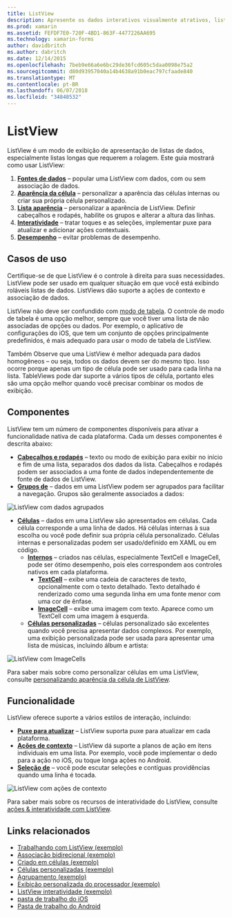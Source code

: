 ```yaml
---
title: ListView
description: Apresente os dados interativos visualmente atrativos, listas.
ms.prod: xamarin
ms.assetid: FEFDF7E0-720F-4BD1-863F-4477226AA695
ms.technology: xamarin-forms
author: davidbritch
ms.author: dabritch
ms.date: 12/14/2015
ms.openlocfilehash: 7beb9e66a6e6bc29de36fcd605c5daa0098e75a2
ms.sourcegitcommit: d80d93957040a14b4638a91b0eac797cfaade840
ms.translationtype: MT
ms.contentlocale: pt-BR
ms.lasthandoff: 06/07/2018
ms.locfileid: "34848532"
---
```

# <a name="listview"></a>ListView

ListView é um modo de exibição de apresentação de listas de dados, especialmente listas longas que requerem a rolagem. Este guia mostrará como usar ListView:

1. **[Fontes de dados](data-and-databinding.md)**  &ndash; popular uma ListView com dados, com ou sem associação de dados.
2. **[Aparência da célula](customizing-cell-appearance.md)**  &ndash; personalizar a aparência das células internas ou criar sua própria célula personalizado.
3. **[Lista aparência](customizing-list-appearance.md)**  &ndash; personalizar a aparência de ListView. Definir cabeçalhos e rodapés, habilite os grupos e alterar a altura das linhas.
4. **[Interatividade](interactivity.md)**  &ndash; tratar toques e as seleções, implementar puxe para atualizar e adicionar ações contextuais.
5. **[Desempenho](performance.md)**  &ndash; evitar problemas de desempenho.

## <a name="use-cases"></a>Casos de uso
Certifique-se de que ListView é o controle à direita para suas necessidades. ListView pode ser usado em qualquer situação em que você está exibindo roláveis listas de dados. ListViews dão suporte a ações de contexto e associação de dados.

ListView não deve ser confundido com [modo de tabela](~/xamarin-forms/user-interface/tableview.md). O controle de modo de tabela é uma opção melhor, sempre que você tiver uma lista de não associadas de opções ou dados. Por exemplo, o aplicativo de configurações do iOS, que tem um conjunto de opções principalmente predefinidos, é mais adequado para usar o modo de tabela de ListView.

Também Observe que uma ListView é melhor adequada para dados homogêneos &ndash; ou seja, todos os dados devem ser do mesmo tipo. Isso ocorre porque apenas um tipo de célula pode ser usado para cada linha na lista. TableViews pode dar suporte a vários tipos de célula, portanto eles são uma opção melhor quando você precisar combinar os modos de exibição.


## <a name="components"></a>Componentes
ListView tem um número de componentes disponíveis para ativar a funcionalidade nativa de cada plataforma. Cada um desses componentes é descrita abaixo:

- **[Cabeçalhos e rodapés](customizing-list-appearance.md#Headers_and_Footers)**  &ndash; texto ou modo de exibição para exibir no início e fim de uma lista, separados dos dados da lista. Cabeçalhos e rodapés podem ser associados a uma fonte de dados independentemente de fonte de dados de ListView.
- **[Grupos de](customizing-list-appearance.md#Grouping)**  &ndash; dados em uma ListView podem ser agrupados para facilitar a navegação. Grupos são geralmente associados a dados:

![](images/grouping-depth.png "ListView com dados agrupados")

- **[Células](customizing-cell-appearance.md)**  &ndash; dados em uma ListView são apresentados em células. Cada célula corresponde a uma linha de dados. Há células internas à sua escolha ou você pode definir sua própria célula personalizado. Células internas e personalizadas podem ser usado/definido em XAML ou em código.
  - **[Internos](customizing-cell-appearance.md#Built_in_Cells)**  &ndash; criados nas células, especialmente TextCell e ImageCell, pode ser ótimo desempenho, pois eles correspondem aos controles nativos em cada plataforma.
       - **[TextCell](customizing-cell-appearance.md#TextCell)**  &ndash; exibe uma cadeia de caracteres de texto, opcionalmente com o texto detalhado. Texto detalhado é renderizado como uma segunda linha em uma fonte menor com uma cor de ênfase.
       - **[ImageCell](customizing-cell-appearance.md#ImageCell)**  &ndash; exibe uma imagem com texto. Aparece como um TextCell com uma imagem à esquerda.
  - **[Células personalizadas](customizing-cell-appearance.md#customcells)**  &ndash; células personalizado são excelentes quando você precisa apresentar dados complexos. Por exemplo, uma exibição personalizada pode ser usada para apresentar uma lista de músicas, incluindo álbum e artista:

![](images/image-cell-default.png "ListView com ImageCells")

Para saber mais sobre como personalizar células em uma ListView, consulte [personalizando aparência da célula de ListView](customizing-cell-appearance.md).

## <a name="functionality"></a>Funcionalidade
ListView oferece suporte a vários estilos de interação, incluindo:

- **[Puxe para atualizar](interactivity.md#Pull_to_Refresh)**  &ndash; ListView suporta puxe para atualizar em cada plataforma.
- **[Ações de contexto](interactivity.md#Context_Actions)**  &ndash; ListView dá suporte a planos de ação em itens individuais em uma lista. Por exemplo, você pode implementar o dedo para a ação no iOS, ou toque longa ações no Android.
- **[Seleção de](interactivity.md#selectiontaps)**  &ndash; você pode escutar seleções e contíguas providências quando uma linha é tocada.

![](images/context-default.png "ListView com ações de contexto")

Para saber mais sobre os recursos de interatividade do ListView, consulte [ações & interatividade com ListView](interactivity.md).


## <a name="related-links"></a>Links relacionados

- [Trabalhando com ListView (exemplo)](https://developer.xamarin.com/samples/WorkingWithListview)
- [Associação bidirecional (exemplo)](https://developer.xamarin.com/samples/xamarin-forms/UserInterface/ListView/SwitchEntryTwoBinding)
- [Criado em células (exemplo)](https://developer.xamarin.com/samples/xamarin-forms/UserInterface/ListView/BuiltInCells)
- [Células personalizadas (exemplo)](https://developer.xamarin.com/samples/xamarin-forms/UserInterface/ListView/CustomCells)
- [Agrupamento (exemplo)](https://developer.xamarin.com/samples/xamarin-forms/UserInterface/ListView/Grouping)
- [Exibição personalizada do processador (exemplo)](https://developer.xamarin.com/samples/xamarin-forms/UserInterface/ListView/WorkingWithListviewNative)
- [ListView interatividade (exemplo)](https://developer.xamarin.com/samples/xamarin-forms/UserInterface/ListView/interactivity)
- [pasta de trabalho do iOS](https://developer.xamarin.com/workbooks/xamarin-forms/user-interface/listview/ListView1-ios.workbook)
- [Pasta de trabalho do Android](https://developer.xamarin.com/workbooks/xamarin-forms/user-interface/listview/ListView1-android.workbook)
